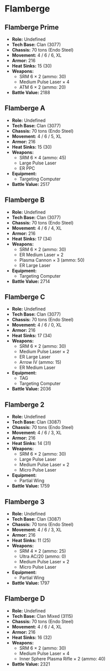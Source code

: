# Flamberge
## Flamberge Prime
- **Role:** Undefined
- **Tech Base:** Clan (3077)
- **Chassis:** 70 tons (Endo Steel)
- **Movement:** 4 / 6 / 6, XL
- **Armor:** 216
- **Heat Sinks:** 15 (30)
- **Weapons:**
  - SRM 6 × 2 (ammo: 30)
  - Medium Pulse Laser × 4
  - ATM 6 × 2 (ammo: 20)
- **Battle Value:** 2188

## Flamberge A
- **Role:** Undefined
- **Tech Base:** Clan (3077)
- **Chassis:** 70 tons (Endo Steel)
- **Movement:** 4 / 6 / 5, XL
- **Armor:** 216
- **Heat Sinks:** 15 (30)
- **Weapons:**
  - SRM 6 × 4 (ammo: 45)
  - Large Pulse Laser
  - ER PPC
- **Equipment:**
  - Targeting Computer
- **Battle Value:** 2517

## Flamberge B
- **Role:** Undefined
- **Tech Base:** Clan (3077)
- **Chassis:** 70 tons (Endo Steel)
- **Movement:** 4 / 6 / 4, XL
- **Armor:** 216
- **Heat Sinks:** 17 (34)
- **Weapons:**
  - SRM 6 × 2 (ammo: 30)
  - ER Medium Laser × 2
  - Plasma Cannon × 3 (ammo: 50)
  - ER Large Laser
- **Equipment:**
  - Targeting Computer
- **Battle Value:** 2714

## Flamberge C
- **Role:** Undefined
- **Tech Base:** Clan (3077)
- **Chassis:** 70 tons (Endo Steel)
- **Movement:** 4 / 6 / 0, XL
- **Armor:** 216
- **Heat Sinks:** 17 (34)
- **Weapons:**
  - SRM 6 × 2 (ammo: 30)
  - Medium Pulse Laser × 2
  - ER Large Laser
  - Arrow IV (ammo: 15)
  - ER Medium Laser
- **Equipment:**
  - TAG
  - Targeting Computer
- **Battle Value:** 2036

## Flamberge 2
- **Role:** Undefined
- **Tech Base:** Clan (3087)
- **Chassis:** 70 tons (Endo Steel)
- **Movement:** 4 / 6 / 3, XL
- **Armor:** 216
- **Heat Sinks:** 14 (31)
- **Weapons:**
  - SRM 6 × 2 (ammo: 30)
  - Large Pulse Laser
  - Medium Pulse Laser × 2
  - Micro Pulse Laser
- **Equipment:**
  - Partial Wing
- **Battle Value:** 1759

## Flamberge 3
- **Role:** Undefined
- **Tech Base:** Clan (3087)
- **Chassis:** 70 tons (Endo Steel)
- **Movement:** 4 / 6 / 3, XL
- **Armor:** 216
- **Heat Sinks:** 11 (25)
- **Weapons:**
  - SRM 4 × 2 (ammo: 25)
  - Ultra AC/20 (ammo: 0)
  - Medium Pulse Laser × 2
  - Micro Pulse Laser
- **Equipment:**
  - Partial Wing
- **Battle Value:** 1797

## Flamberge D
- **Role:** Undefined
- **Tech Base:** Clan Mixed (3115)
- **Chassis:** 70 tons (Endo Steel)
- **Movement:** 4 / 6 / 4, XL
- **Armor:** 216
- **Heat Sinks:** 16 (32)
- **Weapons:**
  - SRM 6 × 2 (ammo: 30)
  - Medium Pulse Laser × 4
  - Inner Sphere Plasma Rifle × 2 (ammo: 40)
- **Battle Value:** 2321

